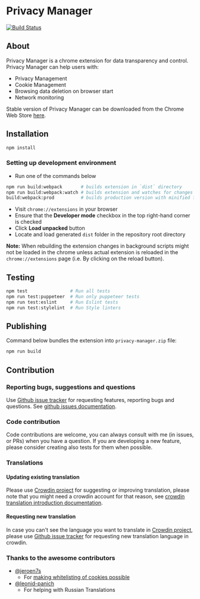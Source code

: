# Privacy Manager

[![Build Status](https://travis-ci.com/Privacy-Managers/Privacy-Manager.svg?branch=release)](https://travis-ci.com/Privacy-Managers/Privacy-Manager)

## About

Privacy Manager is a chrome extension for data transparency and control.
Privacy Manager can help users with:

- Privacy Management
- Cookie Management
- Browsing data deletion on browser start
- Network monitoring

Stable version of Privacy Manager can be downloaded from the Chrome Web Store
[here](https://chrome.google.com/webstore/detail/privacy-manager/giccehglhacakcfemddmfhdkahamfcmd).

## Installation

```bash
npm install
```

### Setting up development environment

- Run one of the commands below
```bash
npm run build:webpack       # builds extension in `dist` directory
npm run build:webpack:watch # builds extension and watches for changes 
build:webpack:prod          # builds production version with minified files
```
- Visit `chrome://extensions` in your browser
- Ensure that the **Developer mode** checkbox in the top right-hand corner is
  checked
- Click **Load unpacked** button
- Locate and load generated `dist` folder in the repository root directory

**Note:** When rebuilding the extension changes in background scripts might not
be loaded in the chrome unless actual extension is reloaded in the
`chrome://extensions` page (i.e. By clicking on the reload button).

## Testing

```bash
npm test                # Run all tests
npm run test:puppeteer  # Run only puppeteer tests
npm run test:eslint     # Run Eslint tests
npm run test:stylelint  # Run Style linters
```

## Publishing

Command below bundles the extension into `privacy-manager.zip` file:
```bash
npm run build
```

## Contribution

### Reporting bugs, suggestions and questions

Use [Github issue tracker](https://github.com/Manvel/Privacy-Manager/issues) for
requesting features, reporting bugs and questions. See [github issues
documentation](https://guides.github.com/features/issues/).

### Code contribution

Code contributions are welcome, you can always consult with me (in issues, or
PRs) when you have a question. If you are developing a new feature, please
consider creating also tests for them when possible.

### Translations

#### Updating existing translation

Please use [Crowdin project](https://crowdin.com/project/privacy-manager) for
suggesting or improving translation, please note that you might need a crowdin
account for that reason, see [crowdin translation introduction
documentation](https://support.crowdin.com/crowdin-intro/).

#### Requesting new translation

In case you can't see the language you want to translate in [Crowdin
project](https://crowdin.com/project/privacy-manager), please use [Github issue
tracker](https://github.com/Manvel/Privacy-Manager/issues) for requesting new
translation language in crowdin.

### Thanks to the awesome contributors

- [@jeroen7s](https://github.com/jeroen7s)
  - For [making whitelisting of cookies possible](https://github.com/Manvel/Privacy-Manager/pull/31)
- [@leonid-panich](https://github.com/leonid-panich)
  - For helping with Russian Translations
